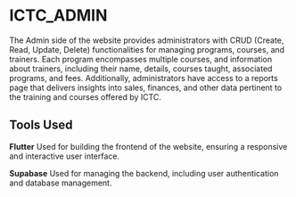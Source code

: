 # ICTC_ADMIN

The Admin side of the website provides administrators with CRUD (Create, Read,
Update, Delete) functionalities for managing programs, courses, and trainers. Each program
encompasses multiple courses, and information about trainers, including their name, details,
courses taught, associated programs, and fees. Additionally, administrators have access to a
reports page that delivers insights into sales, finances, and other data pertinent to the training and
courses offered by ICTC.

## Tools Used

**Flutter**
Used for building the frontend of the website, ensuring a responsive and interactive user interface.

**Supabase**
Used for managing the backend, including user authentication and database management.
